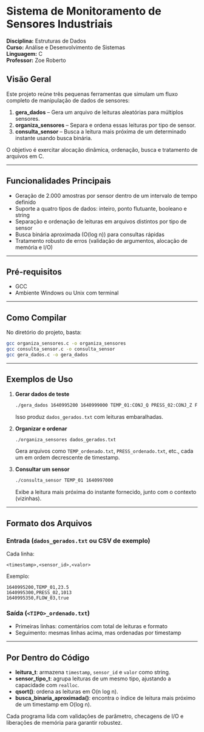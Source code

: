 # Sistema de Monitoramento de Sensores Industriais

**Disciplina:** Estruturas de Dados  
**Curso:** Análise e Desenvolvimento de Sistemas  
**Linguagem:** C   
**Professor:** Zoe Roberto

## Visão Geral

Este projeto reúne três pequenas ferramentas que simulam um fluxo completo de manipulação de dados de sensores:

1. **gera_dados** – Gera um arquivo de leituras aleatórias para múltiplos sensores.  
2. **organiza_sensores** – Separa e ordena essas leituras por tipo de sensor.  
3. **consulta_sensor** – Busca a leitura mais próxima de um determinado instante usando busca binária.

O objetivo é exercitar alocação dinâmica, ordenação, busca e tratamento de arquivos em C.

---

## Funcionalidades Principais

- Geração de 2.000 amostras por sensor dentro de um intervalo de tempo definido  
- Suporte a quatro tipos de dados: inteiro, ponto flutuante, booleano e string  
- Separação e ordenação de leituras em arquivos distintos por tipo de sensor  
- Busca binária aproximada (O(log n)) para consultas rápidas  
- Tratamento robusto de erros (validação de argumentos, alocação de memória e I/O)

---

## Pré-requisitos

- GCC
- Ambiente Windows ou Unix com terminal 

---

## Como Compilar

No diretório do projeto, basta:

```bash
gcc organiza_sensores.c -o organiza_sensores
gcc consulta_sensor.c -o consulta_sensor
gcc gera_dados.c -o gera_dados
```

---

## Exemplos de Uso

1. **Gerar dados de teste**  
   ```bash
   ./gera_dados 1640995200 1640999000 TEMP_01:CONJ_Q PRESS_02:CONJ_Z FLOW_03:BINARIO
   ```
   Isso produz `dados_gerados.txt` com leituras embaralhadas.

2. **Organizar e ordenar**  
   ```bash
   ./organiza_sensores dados_gerados.txt
   ```
   Gera arquivos como `TEMP_ordenado.txt`, `PRESS_ordenado.txt`, etc., cada um em ordem decrescente de timestamp.

3. **Consultar um sensor**  
   ```bash
   ./consulta_sensor TEMP_01 1640997000
   ```
   Exibe a leitura mais próxima do instante fornecido, junto com o contexto (vizinhas).

---

## Formato dos Arquivos

### Entrada (`dados_gerados.txt` ou CSV de exemplo)
Cada linha:  
```
<timestamp>,<sensor_id>,<valor>
```
Exemplo:
```
1640995200,TEMP_01,23.5
1640995300,PRESS_02,1013
1640995350,FLOW_03,true
```

### Saída (`<TIPO>_ordenado.txt`)
- Primeiras linhas: comentários com total de leituras e formato  
- Seguimento: mesmas linhas acima, mas ordenadas por timestamp

---

## Por Dentro do Código

- **leitura_t**: armazena `timestamp`, `sensor_id` e `valor` como string.  
- **sensor_tipo_t**: agrupa leituras de um mesmo tipo, ajustando a capacidade com `realloc`.  
- **qsort()**: ordena as leituras em O(n log n).  
- **busca_binaria_aproximada()**: encontra o índice de leitura mais próximo de um timestamp em O(log n).  

Cada programa lida com validações de parâmetro, checagens de I/O e liberações de memória para garantir robustez.
